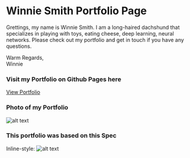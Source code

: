# Winnie Smith Portfolio Page

Grettings, my name is Winnie Smith. I am a long-haired dachshund that specializes in playing with toys, eating cheese, deep learning, neural networks. Please check out my portfolio and get in touch if you have any questions.

Warm Regards,  
Winnie

### Visit my Portfolio on Github Pages here

[View Portfolio](https://www.google.com "Google's Homepage")

### Photo of my Portfolio

![alt text](./images/winniePortfolioScreenShot.png?raw=true 'Logo Title Text 1')

### This portfolio was based on this Spec

Inline-style:
![alt text](./images/compScreenShot.png?raw=true 'Logo Title Text 1')
